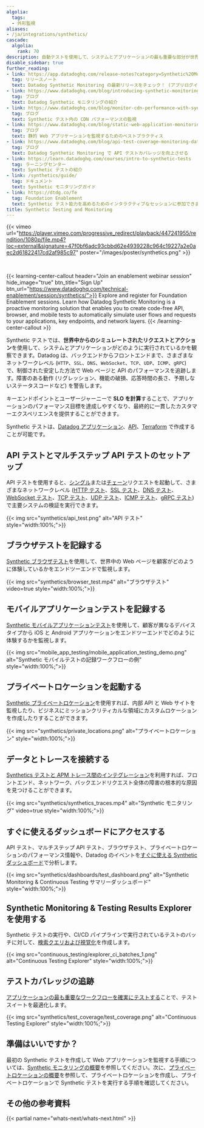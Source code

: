 ```yaml
---
algolia:
  tags:
  - 外形監視
aliases:
- /ja/integrations/synthetics/
cascade:
  algolia:
    rank: 70
description: 自動テストを使用して、システムとアプリケーションの最も重要な部分が世界各地で正常に稼働していることを確認します。
disable_sidebar: true
further_reading:
- link: https://app.datadoghq.com/release-notes?category=Synthetic%20Monitoring
  tag: リリースノート
  text: Datadog Synthetic Monitoring の最新リリースをチェック！ (アプリログインが必要です)
- link: https://www.datadoghq.com/blog/introducing-synthetic-monitoring/
  tag: ブログ
  text: Datadog Synthetic モニタリングの紹介
- link: https://www.datadoghq.com/blog/monitor-cdn-performance-with-synthetic-testing/
  tag: ブログ
  text: Synthetic テスト内の CDN パフォーマンスの監視
- link: https://www.datadoghq.com/blog/static-web-application-monitoring-best-practices/
  tag: ブログ
  text: 静的 Web アプリケーションを監視するためのベストプラクティス
- link: https://www.datadoghq.com/blog/api-test-coverage-monitoring-datadog-synthetics/
  tag: ブログ
  text: Datadog Synthetic Monitoring で API テストカバレッジを向上させる
- link: https://learn.datadoghq.com/courses/intro-to-synthetic-tests
  tag: ラーニングセンター
  text: Synthetic テストの紹介
- link: /synthetics/guide/
  tag: ドキュメント
  text: Synthetic モニタリングガイド
- link: https://dtdg.co/fe
  tag: Foundation Enablement
  text: Synthetic テスト能力を高めるためのインタラクティブなセッションに参加できます
title: Synthetic Testing and Monitoring
---
```


{{< vimeo url="https://player.vimeo.com/progressive_redirect/playback/447241955/rendition/1080p/file.mp4?loc=external&signature=47f0bf6adc93cbbd62e4939228c964c19227a2e0aec2d61822417cd2af985c97" poster="/images/poster/synthetics.png" >}}

<br/>


{{< learning-center-callout header="Join an enablement webinar session" hide_image="true" btn_title="Sign Up" btn_url="https://www.datadoghq.com/technical-enablement/session/synthetics/">}}
  Explore and register for Foundation Enablement sessions. Learn how Datadog Synthetic Monitoring is a proactive monitoring solution that enables you to create code-free API, browser, and mobile tests to automatically simulate user flows and requests to your applications, key endpoints, and network layers.
{{< /learning-center-callout >}}

Synthetic テストでは、**世界中からのシミュレートされたリクエストとアクション**を使用して、システムとアプリケーションがどのように実行されているかを観察できます。Datadog は、バックエンドからフロントエンドまで、さまざまなネットワークレベル (`HTTP`、`SSL`、`DNS`、`WebSocket`、`TCP`、`UDP`、`ICMP`、`gRPC`) で、制御された安定した方法で Web ページと API のパフォーマンスを追跡します。障害のある動作 (リグレッション、機能の破損、応答時間の長さ、予期しないステータスコードなど) を警告します。

キーエンドポイントとユーザージャーニーで **SLO を計算**することで、アプリケーションのパフォーマンス目標を達成しやすくなり、最終的に一貫したカスタマーエクスペリエンスを提供することができます。

Synthetic テストは、[Datadog アプリケーション][1]、[API][2]、[Terraform][3] で作成することが可能です。

## API テストとマルチステップ API テストのセットアップ

API テストを使用すると、[シングル][4]または[チェーン][5]リクエストを起動して、さまざまなネットワークレベル ([HTTP テスト][6]、[SSL テスト][7]、[DNS テスト][8]、[WebSocket テスト][9]、[TCP テスト][10]、[UDP テスト][11]、[ICMP テスト][12]、[gRPC テスト][13]) で主要システムの検証を実行できます。

{{< img src="synthetics/api_test.png" alt="API テスト" style="width:100%;">}}

## ブラウザテストを記録する

[Synthetic ブラウザテスト][14]を使用して、世界中の Web ページを顧客がどのように体験しているかをエンドツーエンドで監視します。

{{< img src="synthetics/browser_test.mp4" alt="ブラウザテスト" video=true style="width:100%;">}}

## モバイルアプリケーションテストを記録する

[Synthetic モバイルアプリケーションテスト][21]を使用して、顧客が異なるデバイスタイプから iOS と Android アプリケーションをエンドツーエンドでどのように体験するかを監視します。

{{< img src="mobile_app_testing/mobile_application_testing_demo.png" alt="Synthetic モバイルテストの記録ワークフローの例" style="width:100%;">}}

## プライベートロケーションを起動する

[Synthetic プライベートロケーション][15]を使用すれば、内部 API と Web サイトを監視したり、ビジネスにミッションクリティカルな領域にカスタムロケーションを作成したりすることができます。

{{< img src="synthetics/private_locations.png" alt="プライベートロケーション" style="width:100%;">}}

## データとトレースを接続する

[Synthetics テストと APM トレース間のインテグレーション][16]を利用すれば、フロントエンド、ネットワーク、バックエンドリクエスト全体の障害の根本的な原因を見つけることができます。

{{< img src="synthetics/synthetics_traces.mp4" alt="Synthetic モニタリング" video=true style="width:100%;">}}

## すぐに使えるダッシュボードにアクセスする

API テスト、マルチステップ API テスト、ブラウザテスト、プライベートロケーションのパフォーマンス情報や、Datadog のイベントを[すぐに使える Synthetic ダッシュボード][17]で分析します。

{{< img src="synthetics/dashboards/test_dashboard.png" alt="Synthetic Monitoring & Continuous Testing サマリーダッシュボード" style="width:100%;">}}

## Synthetic Monitoring & Testing Results Explorer を使用する

Synthetic テストの実行や、CI/CD パイプラインで実行されているテストのバッチに対して、[検索クエリおよび視覚化][20]を作成します。

{{< img src="continuous_testing/explorer_ci_batches_1.png" alt="Continuous Testing Explorer" style="width:100%;">}}

## テストカバレッジの追跡

[アプリケーションの最も重要なワークフローを確実にテストする][22]ことで、テストスイートを最適化します。

{{< img src="synthetics/test_coverage/test_coverage.png" alt="Continuous Testing Explorer" style="width:100%;">}}

## 準備はいいですか？

最初の Synthetic テストを作成して Web アプリケーションを監視する手順については、[Synthetic モニタリングの概要][18]を参照してください。次に、[プライベートロケーションの概要][19]を参照して、プライベートロケーションを作成し、プライベートロケーションで Synthetic テストを実行する手順を確認してください。

## その他の参考資料

{{< partial name="whats-next/whats-next.html" >}}


[1]: https://app.datadoghq.com/synthetics/create#
[2]: /ja/api/latest/synthetics/#create-an-api-test
[3]: https://registry.terraform.io/providers/DataDog/datadog/latest/docs/resources/synthetics_test
[4]: /ja/synthetics/api_tests/
[5]: /ja/synthetics/multistep
[6]: /ja/synthetics/api_tests/http_tests
[7]: /ja/synthetics/api_tests/ssl_tests
[8]: /ja/synthetics/api_tests/dns_tests
[9]: /ja/synthetics/api_tests/websocket_tests
[10]: /ja/synthetics/api_tests/tcp_tests
[11]: /ja/synthetics/api_tests/udp_tests
[12]: /ja/synthetics/api_tests/icmp_tests
[13]: /ja/synthetics/api_tests/grpc_tests
[14]: /ja/synthetics/browser_tests
[15]: /ja/synthetics/private_locations
[16]: /ja/synthetics/apm/
[17]: /ja/synthetics/dashboards/
[18]: /ja/getting_started/synthetics
[19]: /ja/getting_started/synthetics/private_location
[20]: /ja/continuous_testing/explorer/
[21]: /ja/mobile_testing
[22]: /ja/synthetics/test_coverage